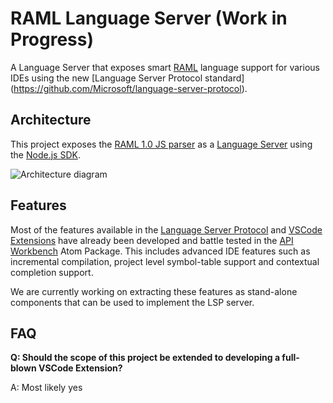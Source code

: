 # RAML Language Server (Work in Progress)

A Language Server that exposes smart [RAML](http://raml.org/) language support for various IDEs
using the new [Language Server Protocol standard] (https://github.com/Microsoft/language-server-protocol).

## Architecture

This project exposes the [RAML 1.0 JS parser](https://github.com/raml-org/raml-js-parser-2)
as a [Language Server](https://github.com/Microsoft/language-server-protocol) using the [Node.js SDK](https://github.com/Microsoft/vscode-languageserver-node).

![Architecture diagram](https://github.com/raml-org/raml-language-server/blob/master/images/arch.png)

## Features

Most of the features available in the [Language Server Protocol](https://github.com/Microsoft/language-server-protocol) and [VSCode Extensions](https://code.visualstudio.com/docs/extensions/overview) have already been developed and battle tested in the [API Workbench](http://apiworkbench.com/) Atom Package. This includes advanced IDE features such as incremental compilation, project level symbol-table support and contextual completion support.

We are currently working on extracting these features as stand-alone components that can be used to implement the LSP server.

## FAQ

**Q: Should the scope of this project be extended to developing a full-blown VSCode Extension?**

A: Most likely yes
